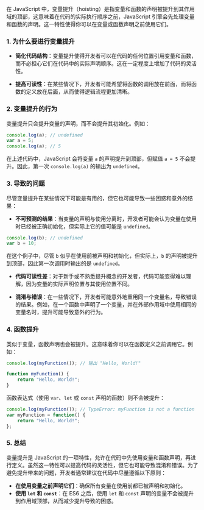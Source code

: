 在 JavaScript 中，变量提升（hoisting）是指变量和函数的声明被提升到其作用域的顶部，这意味着在代码的实际执行顺序之前，JavaScript 引擎会先处理变量和函数的声明。这一特性使得你可以在变量或函数声明之前使用它们。

### 1. **为什么要进行变量提升**

- **简化代码结构**：变量提升使得开发者可以在代码的任何位置引用变量和函数，而不必担心它们在代码中的实际声明顺序。这在一定程度上增加了代码的灵活性。

- **提高可读性**：在某些情况下，开发者可能希望将函数的调用放在前面，而将函数的定义放在后面，从而使得逻辑流程更加清晰。

### 2. **变量提升的行为**

变量提升只会提升变量的声明，而不会提升其初始化。例如：

```javascript
console.log(a); // undefined
var a = 5;
console.log(a); // 5
```

在上述代码中，JavaScript 会将变量 `a` 的声明提升到顶部，但赋值 `a = 5` 不会提升。因此，第一次 `console.log(a)` 的输出为 `undefined`。

### 3. **导致的问题**

尽管变量提升在某些情况下可能是有用的，但它也可能导致一些困惑和意外的结果：

- **不可预测的结果**：当变量的声明与使用分离时，开发者可能会认为变量在使用时已经被正确初始化，但实际上它的值可能是 `undefined`。

```javascript
console.log(b); // undefined
var b = 10;
```

在这个例子中，尽管 `b` 似乎在使用前被声明和初始化，但实际上，`b` 的声明被提升到顶部，因此第一次调用时输出的是 `undefined`。

- **代码可读性差**：对于新手或不熟悉提升概念的开发者，代码可能变得难以理解，因为变量的实际声明位置与其使用位置不同。

- **混淆与错误**：在一些情况下，开发者可能意外地重用同一个变量名，导致错误的结果。例如，在一个函数中声明了一个变量，并在外部作用域中使用相同的变量名时，提升可能导致意外的行为。

### 4. **函数提升**

类似于变量，函数声明也会被提升。这意味着你可以在函数定义之前调用它。例如：

```javascript
console.log(myFunction()); // 输出 "Hello, World!"

function myFunction() {
    return "Hello, World!";
}
```

函数表达式（使用 `var`、`let` 或 `const` 声明的函数）则不会被提升：

```javascript
console.log(myFunction()); // TypeError: myFunction is not a function
var myFunction = function() {
    return "Hello, World!";
};
```

### 5. **总结**

变量提升是 JavaScript 的一项特性，允许在代码中先使用变量和函数声明，再进行定义。虽然这一特性可以提高代码的灵活性，但它也可能导致混淆和错误。为了避免提升带来的问题，开发者通常建议在代码中尽量遵循以下原则：

- **在使用变量之前声明它们**：确保所有变量在使用前都已被声明和初始化。
- **使用 `let` 和 `const`**：在 ES6 之后，使用 `let` 和 `const` 声明的变量不会被提升到作用域顶部，从而减少提升导致的困惑。